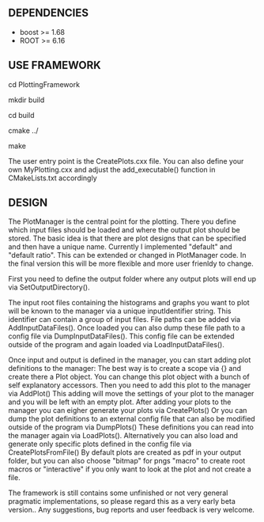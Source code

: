 DEPENDENCIES
------------
- boost >= 1.68
- ROOT  >= 6.16

USE FRAMEWORK
-------------
cd PlottingFramework

mkdir build

cd build

cmake ../

make

The user entry point is the CreatePlots.cxx file.
You can also define your own MyPlotting.cxx and adjust the add_executable() function in CMakeLists.txt accordingly


DESIGN
------

The PlotManager is the central point for the plotting.
There you define which input files should be loaded and where the output plot should be stored.
The basic idea is that there are plot designs that can be specified and then have a unique name.
Currently I implemented "default" and "default ratio". This can be extended or changed in PlotManager code.
In the final version this will be more flexible and more user frienldy to change.

First you need to define the output folder where any output plots will end up via SetOutputDirectory().

The input root files containing the histograms and graphs you want to plot will be known to the manager via a unique inputIdentifier string. This identifier can contain a group of input files.
File paths can be added via AddInputDataFiles(). Once loaded you can also dump these file path to a config file via DumpInputDataFiles(). This config file can be extended outside of the program and again loaded via LoadInputDataFiles().

Once input and output is defined in the manager, you can start adding plot definitions to the manager:
The best way is to create a scope via {} and create there a Plot object.
You can change this plot object with a bunch of self explanatory accessors.
Then you need to add this plot to the manager via AddPlot()
This adding will move the settings of your plot to the manager and you will be left with an empty plot.
After adding your plots to the manager you can eigher generate your plots via CreatePlots()
Or you can dump the plot definitions to an external config file that can also be modified outside of the program via DumpPlots()
These definitions you can read into the manager again via LoadPlots().
Alternatively you can also load and generate only specific plots defined in the config file via CreatePlotsFromFile()
By default plots are created as pdf in your output folder, but you can also choose "bitmap" for pngs "macro" to create root macros or "interactive" if you only want to look at the plot and not create a file.


The framework is still contains some unfinished or not very general pragmatic implementations, so please regard this as a very early beta version.. 
Any suggestions, bug reports and user feedback is very welcome.
